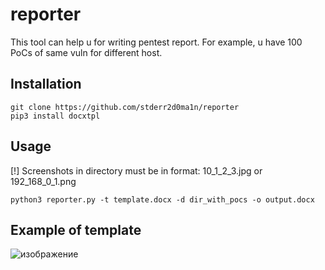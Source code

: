 # reporter
This tool can help u for writing pentest report. For example, u have 100 PoCs of same vuln for different host. 

## Installation
```
git clone https://github.com/stderr2d0ma1n/reporter
pip3 install docxtpl
```
## Usage
[!] Screenshots in directory must be in format: 10_1_2_3.jpg or 192_168_0_1.png
```
python3 reporter.py -t template.docx -d dir_with_pocs -o output.docx
```
## Example of template
![изображение](https://user-images.githubusercontent.com/113356347/221852845-3ba1508e-e196-4d97-a714-e726dfef6ca7.png)

